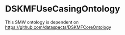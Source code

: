 # DSKMFUseCasingOntology
This SMW ontology is dependent on https://github.com/dataspects/DSKMFCoreOntology
